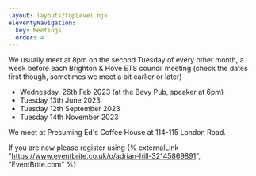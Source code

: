 ```yaml
---
layout: layouts/topLevel.njk
eleventyNavigation:
  key: Meetings
  order: 4
---
```


We usually meet at 8pm on the second Tuesday of every other month, a week before each Brighton & Hove ETS council meeting (check the dates first though, sometimes we meet a bit earlier or later)

- Wednesday, 26th Feb 2023 (at the Bevy Pub, speaker at 6pm)
- Tuesday 13th June 2023
- Tuesday 12th September 2023
- Tuesday 14th November 2023

We meet at Presuming Ed's Coffee House at 114-115 London Road.

If you are new please register using {% externalLink "https://www.eventbrite.co.uk/o/adrian-hill-32145869891", "EventBrite.com" %}



